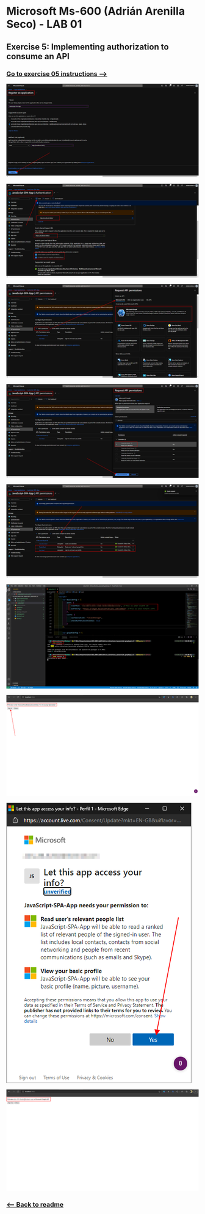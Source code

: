 # Microsoft Ms-600 (Adrián Arenilla Seco) - LAB 01


## Exercise 5: Implementing authorization to consume an API
### [Go to exercise 05 instructions -->](06-Exercise-5-Implementing-authorization-to-consume-an-API.md)



![](Evidences/Image06a.png)

![](Evidences/Image06b.png)

![](Evidences/Image06c.png)

![](Evidences/Image06d.png)

![](Evidences/Image06e.png)

![](Evidences/Image06f.png)

![](Evidences/Image06g.png)

![](Evidences/Image06h.png)

![](Evidences/Image06i.png)

### [<-- Back to readme](../../../../)